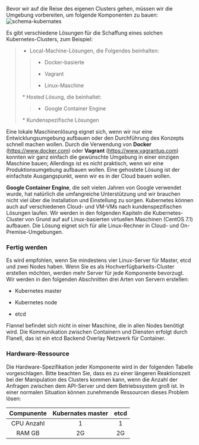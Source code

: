 Bevor wir auf die Reise des eigenen Clusters gehen, müssen wir die Umgebung vorbereiten, um folgende Komponenten zu bauen:
![schema-kubernates](https://www.packtpub.com/graphics/9781788297615/graphics/B05161_01_04.jpg)

Es gibt verschiedene Lösungen für die Schaffung eines solchen Kubernetes-Clusters, zum Beispiel:

> * Local-Machine-Lösungen, die Folgendes beinhalten:
>
>> * Docker-basierte
>>
>> * Vagrant
>>
>> * Linux-Maschine
>
> * Hosted Lösung, die beinhaltet:
>
>>
>> * Google Container Engine
>>
>
> * Kundenspezifische Lösungen
>


Eine lokale Maschinenlösung eignet sich, wenn wir nur eine Entwicklungsumgebung aufbauen oder den Durchführung des Konzepts schnell machen wollen. Durch die Verwendung von **Docker** (https://www.docker.com) oder **Vagrant** (https://www.vagrantup.com) konnten wir ganz einfach die gewünschte Umgebung in einer einzigen Maschine bauen; Allerdings ist es nicht praktisch, wenn wir eine Produktionsumgebung aufbauen wollen. Eine gehostete Lösung ist der einfachste Ausgangspunkt, wenn wir es in der Cloud bauen wollen.

**Google Container Engine**, die seit vielen Jahren von Google verwendet wurde, hat natürlich die umfangreiche  Unterstützung  und wir brauchen nicht viel über die Installation und Einstellung zu sorgen. Kubernetes können auch auf verschiedenen Cloud- und VM-VMs nach kundenspezifischen Lösungen laufen. Wir werden in den folgenden Kapiteln die Kubernetes-Cluster von Grund auf auf Linux-basierten virtuellen Maschinen (CentOS 7.1) aufbauen. Die Lösung eignet sich für alle Linux-Rechner in Cloud- und On-Premise-Umgebungen.

### Fertig werden

Es wird empfohlen, wenn Sie mindestens vier Linux-Server für Master, etcd und zwei Nodes haben. Wenn Sie es als Hochverfügbarkeits-Cluster erstellen möchten, werden mehr Server für jede Komponente bevorzugt. Wir werden in den folgenden Abschnitten drei Arten von Servern erstellen:

* Kubernetes master

* Kubernetes node

* etcd

Flannel befindet sich nicht in einer Maschine, die in allen Nodes benötigt wird. Die Kommunikation zwischen Containern und Diensten erfolgt durch Flanell, das ist ein etcd Backend Overlay Netzwerk für Container.

### Hardware-Ressource

Die Hardware-Spezifikation jeder Komponente wird in der folgenden Tabelle vorgeschlagen. Bitte beachten Sie, dass es zu einer längeren Reaktionszeit bei der Manipulation des Clusters kommen kann, wenn die Anzahl der Anfragen zwischen dem API-Server und dem Betriebssystem groß ist. In einer normalen Situation können zunehmende Ressourcen dieses Problem lösen:

|Compunente | Kubernates master|etcd|
| :---: | :---: | :---: |
|CPU Anzahl|1|1|
|RAM GB|2G|2G|
